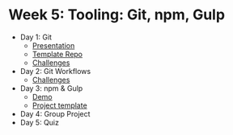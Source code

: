 # Week 5: Tooling: Git, npm, Gulp

- Day 1: Git
	- [Presentation](https://docs.google.com/presentation/d/1jIk6_sI-NlVYGlgRoUAvyzPTl9BeE5zXJcgVc6CboD4)
	- [Template Repo](https://github.com/develop-me/git-simple)
	- [Challenges](challenges/01/README.md)
- Day 2: Git Workflows
	- [Challenges](challenges/02/README.md)
- Day 3: npm  & Gulp
	- [Demo](https://github.com/develop-me/gulp-demo)
	- [Project template](https://github.com/develop-me/gulp-template)
- Day 4: Group Project
- Day 5: Quiz
